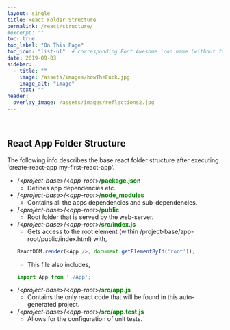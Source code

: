 ```yaml
---
layout: single
title: React Folder Structure
permalink: /react/structure/
#excerpt: ""
toc: true
toc_label: "On This Page"
toc_icon: "list-ul"  # corresponding Font Awesome icon name (without fa prefix)
date: 2019-09-03
sidebar:
  - title: ""
    image: /assets/images/howTheFuck.jpg
    image_alt: "image"
    text: ""
header:
  overlay_image: /assets/images/reflections2.jpg
---
```


<br>

## React App Folder Structure

The following info describes the base react folder structure after executing 'create-react-app my-first-react-app'.

* /&lt;<i>project-base</i>&gt;/&lt;<i>app-root</i>&gt;/<b><font color="green">package.json</font></b>
  * Defines app dependencies etc.
* /&lt;<i>project-base</i>&gt;/&lt;<i>app-root</i>&gt;/<b><font color="green">node_modules</font></b>
  * Contains all the apps dependencies and sub-dependencies.
* /&lt;<i>project-base</i>&gt;/&lt;<i>app-root</i>&gt;/<b><font color="green">public</font></b>
  * Root folder that is served by the web-server.
* /&lt;<i>project-base</i>&gt;/&lt;<i>app-root</i>&gt;/<b><font color="green">src/index.js</font></b>
  * Gets access to the root element (within /project-base/app-root/public/index.html) with,
  ```javascript
  ReactDOM.render(<App />, document.getElementById('root'));
  ```
  * This file also includes,
  ```javascript
  import App from './App';
  ```
* /&lt;<i>project-base</i>&gt;/&lt;<i>app-root</i>&gt;/<b><font color="green">src/app.js</font></b>
  * Contains the only react code that will be found in this auto-generated project.
* /&lt;<i>project-base</i>&gt;/&lt;<i>app-root</i>&gt;/<b><font color="green">src/app.test.js</font></b>
  * Allows for the configuration of unit tests.
